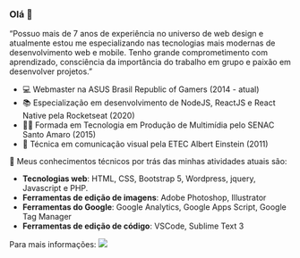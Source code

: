 ### Olá 👋 

“Possuo mais de 7 anos de experiência no universo de web design e atualmente estou me especializando nas tecnologias mais modernas de desenvolvimento web e mobile. Tenho grande comprometimento com aprendizado, consciência da importância do trabalho em grupo e paixão em desenvolver projetos.”

- 💻 Webmaster na ASUS Brasil Republic of Gamers (2014 - atual)
- 📚 Especialização em desenvolvimento de NodeJS, ReactJS e React Native pela Rocketseat (2020)
- 👩‍🎓 Formada em Tecnologia em Produção de Multimídia pelo SENAC Santo Amaro (2015)
- 🎨 Técnica em comunicação visual pela ETEC Albert Einstein (2011)

💬 Meus conhecimentos técnicos por trás das minhas atividades atuais são:
- **Tecnologias web**: HTML, CSS, Bootstrap 5, Wordpress, jquery, Javascript e PHP.
- **Ferramentas de edição de imagens**: Adobe Photoshop, Illustrator
- **Ferramentas do Google**: Google Analytics, Google Apps Script, Google Tag Manager
- **Ferramentas de edição de código**: VSCode, Sublime Text 3
    
Para mais informações: <a href="https://www.linkedin.com/in/adriana-limafm/" target="_blank"><img src="https://ik.imagekit.io/dxwebster/1_e-vJbH3JYB.svg"/></a>
